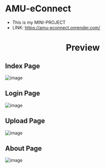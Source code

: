 # AMU-eConnect
- This is my MINI-PROJECT
- LINK:
    https://amu-econnect.onrender.com/

<h1 align="center"> Preview </h1>

## Index Page
![image](https://github.com/user-attachments/assets/9e93a6f8-7323-40d5-9bd4-4f1c473e83cb)


## Login Page
![image](https://github.com/user-attachments/assets/196b418c-e3bf-46ca-a71e-9376f89f041c)


## Upload Page
![image](https://github.com/user-attachments/assets/004ef70c-87d1-4203-8834-0b498e033b05)

## About Page
![image](https://github.com/user-attachments/assets/f9aa96dc-3d24-4109-9fc0-328ad3a8c198)

